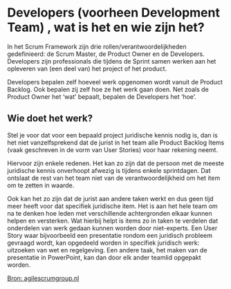 # Developers (voorheen Development Team) , wat is het en wie zijn het?

In het Scrum Framework zijn drie rollen/verantwoordelijkheden gedefinieerd: de Scrum Master, de Product Owner en de Developers.
Developers zijn professionals die tijdens de Sprint samen werken aan het opleveren van (een deel van) het project of het product.

Developers bepalen zelf hoeveel werk opgenomen wordt vanuit de Product Backlog. Ook bepalen zij zelf hoe ze het werk gaan doen.
Net zoals de Product Owner het ‘wat’ bepaalt, bepalen de Developers het ‘hoe’.

## Wie doet het werk?
Stel je voor dat voor een bepaald project juridische kennis nodig is, dan is het niet vanzelfsprekend dat de jurist in het team alle Product Backlog Items (vaak geschreven in de vorm van User Stories) voor haar rekening neemt.

Hiervoor zijn enkele redenen. Het kan zo zijn dat de persoon met de meeste juridische kennis onverhoopt afwezig is tijdens enkele sprintdagen. Dat ontslaat de rest van het team niet van de verantwoordelijkheid om het item om te zetten in waarde.

Ook kan het zo zijn dat de jurist aan andere taken werkt en dus geen tijd meer heeft voor dat specifiek juridische item.
Het is aan het hele team om na te denken hoe leden met verschillende achtergronden elkaar kunnen helpen en versterken.
Wat hierbij helpt is items zo in taken te verdelen dat onderdelen van werk gedaan kunnen worden door niet-experts. Een User Story waar bijvoorbeeld een presentatie rondom een juridisch probleem gevraagd wordt, kan opgedeeld worden in specifiek juridisch werk: uitzoeken van wet en regelgeving. Een andere taak, het maken van de presentatie in PowerPoint, kan dan door elk ander teamlid opgepakt worden.

[Bron: agilescrumgroup.nl](https://agilescrumgroup.nl/development-team/)